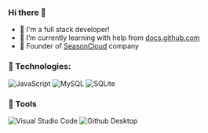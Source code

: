 ### Hi there 👋

- 🔭 I'm a full stack developer!
- 🌱 I’m currently learning with help from [docs.github.com](https://docs.github.com/)
- 💼 Founder of [SeasonCloud](https://seasoncloud.com.br) company
  
### 📌 Technologies:<br/>
  
 ![JavaScript](https://img.shields.io/badge/JavaScript-ffbf00?style=for-the-badge&logo=javascript&logoColor=white)
 ![MySQL](https://img.shields.io/badge/MySQL-00000F?style=for-the-badge&logo=mysql&logoColor=white)
 ![SQLite](https://img.shields.io/badge/SQLite-07405E?style=for-the-badge&logo=sqlite&logoColor=white)

### 🚀 Tools<br/>
  
 ![Visual Studio Code](https://img.shields.io/badge/VSCode-008B8B?style=for-the-badge&logo=visual-studio-code&logoColor=blue)
 ![Github Desktop](https://img.shields.io/badge/GitHub_Desktop-gray?style=for-the-badge&logo=github&logoColor=purple)
